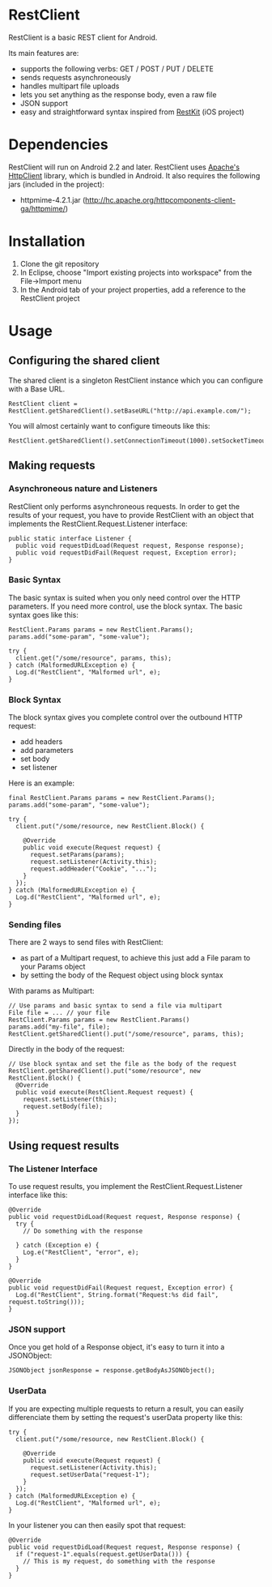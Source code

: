 RestClient
==========

RestClient is a basic REST client for Android.

Its main features are:
  - supports the following verbs: GET / POST / PUT / DELETE
  - sends requests asynchroneously
  - handles multipart file uploads
  - lets you set anything as the response body, even a raw file
  - JSON support
  - easy and straightforward syntax inspired from [RestKit](http://restkit.org/) (iOS project)

Dependencies
============

RestClient will run on Android 2.2 and later.
RestClient uses [Apache's HttpClient](http://hc.apache.org/httpcomponents-client-ga/index.html) library, which is bundled in Android.
It also requires the following jars (included in the project):
  - httpmime-4.2.1.jar (http://hc.apache.org/httpcomponents-client-ga/httpmime/)

Installation
============

  1. Clone the git repository
  2. In Eclipse, choose "Import existing projects into workspace" from the File->Import menu
  3. In the Android tab of your project properties, add a reference to the RestClient project

Usage
=====

Configuring the shared client
-----------------------------

The shared client is a singleton RestClient instance which you can configure with a Base URL.

    RestClient client = RestClient.getSharedClient().setBaseURL("http://api.example.com/");

You will almost certainly want to configure timeouts like this:

    RestClient.getSharedClient().setConnectionTimeout(1000).setSocketTimeout(1000);

Making requests
---------------

### Asynchroneous nature and Listeners

RestClient only performs asynchroneous requests. In order to get the results of your request,
you have to provide RestClient with an object that implements the RestClient.Request.Listener interface:

    public static interface Listener { 
      public void requestDidLoad(Request request, Response response);
      public void requestDidFail(Request request, Exception error);
    } 


### Basic Syntax

The basic syntax is suited when you only need control over the HTTP parameters. If you need more control,
use the block syntax. The basic syntax goes like this:


    RestClient.Params params = new RestClient.Params();
    params.add("some-param", "some-value");
    
    try {
      client.get("/some/resource", params, this);
    } catch (MalformedURLException e) {
      Log.d("RestClient", "Malformed url", e);
    } 

### Block Syntax

The block syntax gives you complete control over the outbound HTTP request:
  - add headers
  - add parameters
  - set body
  - set listener

Here is an example:

    final RestClient.Params params = new RestClient.Params();
    params.add("some-param", "some-value");
    
    try { 
      client.put("/some/resource, new RestClient.Block() {
    
        @Override
        public void execute(Request request) {
          request.setParams(params);
          request.setListener(Activity.this);
          request.addHeader("Cookie", "...");
        }
      });
    } catch (MalformedURLException e) { 
      Log.d("RestClient", "Malformed url", e);
    } 

### Sending files

There are 2 ways to send files with RestClient:
  - as part of a Multipart request, to achieve this just add a File param to your Params object
  - by setting the body of the Request object using block syntax

With params as Multipart:

    // Use params and basic syntax to send a file via multipart
    File file = ... // your file
    RestClient.Params params = new RestClient.Params()
    params.add("my-file", file);
    RestClient.getSharedClient().put("/some/resource", params, this);

Directly in the body of the request:

    // Use block syntax and set the file as the body of the request
    RestClient.getSharedClient().put("some/resource", new RestClient.Block() {
      @Override
      public void execute(RestClient.Request request) {
        request.setListener(this);
        request.setBody(file);
      }
    });

Using request results
---------------------

### The Listener Interface

To use request results, you implement the RestClient.Request.Listener interface like this:

    @Override
    public void requestDidLoad(Request request, Response response) { 
      try { 
        // Do something with the response

      } catch (Exception e) { 
        Log.e("RestClient", "error", e);
      } 
    } 
    
    @Override
    public void requestDidFail(Request request, Exception error) { 
      Log.d("RestClient", String.format("Request:%s did fail", request.toString()));
    } 

### JSON support

Once you get hold of a Response object, it's easy to turn it into a JSONObject:

    JSONObject jsonResponse = response.getBodyAsJSONObject();
    
### UserData

If you are expecting multiple requests to return a result, you can easily differenciate them by setting the request's userData property like this:

    try {
      client.put("/some/resource, new RestClient.Block() {
      
        @Override
        public void execute(Request request) {
          request.setListener(Activity.this);
          request.setUserData("request-1");
        } 
      });
    } catch (MalformedURLException e) {
      Log.d("RestClient", "Malformed url", e);
    }

In your listener you can then easily spot that request:

    @Override
    public void requestDidLoad(Request request, Response response) {
      if ("request-1".equals(request.getUserData())) {
        // This is my request, do something with the response
      }
    }
